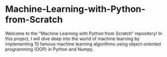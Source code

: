 # Machine-Learning-with-Python-from-Scratch
Welcome to the "Machine Learning with Python from Scratch" repository! In this project, I will dive deep into the world of machine learning by implementing 10 famous machine learning algorithms using object-oriented programming (OOP) in Python and Numpy. 
